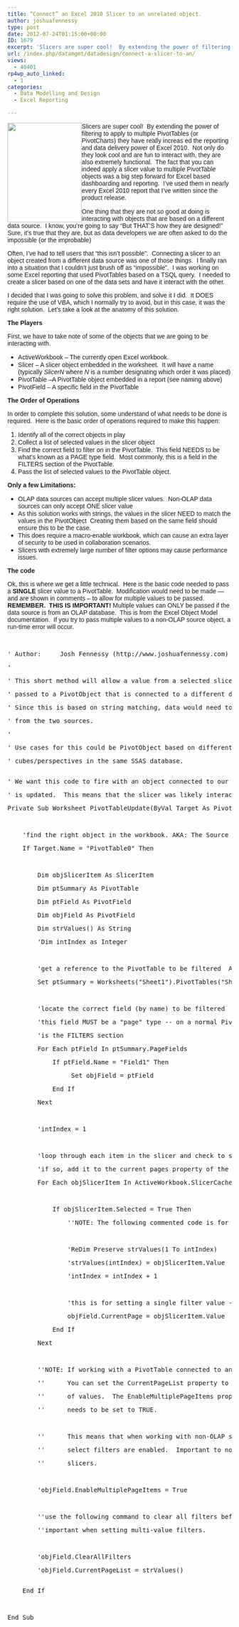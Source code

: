 ```yaml
---
title: “Connect” an Excel 2010 Slicer to an unrelated object.
author: joshuafennessy
type: post
date: 2012-07-24T01:15:00+00:00
ID: 1679
excerpt: 'Slicers are super cool!  By extending the power of filtering to apply to multiple PivotTables (or PivotCharts) they have really increas ed the reporting and data delivery power of Excel 2010.  Not only do they look cool and are fun to interact with, the&hellip;'
url: /index.php/datamgmt/datadesign/connect-a-slicer-to-an/
views:
  - 40401
rp4wp_auto_linked:
  - 1
categories:
  - Data Modelling and Design
  - Excel Reporting

---
```

<p class="MsoNormal">
  <span style="font-family: tahoma,arial,helvetica,sans-serif;">Slicers are sup</span><span style="font-family: tahoma,arial,helvetica,sans-serif;"><a href="/media/users/joshuafennessy/Slicer.png?mtime=1343099573"><img style="float: left;" src="/wp-content/uploads/users/joshuafennessy/Slicer.png?mtime=1343099573" alt="" width="167" height="223" /></a></span><span style="font-family: tahoma,arial,helvetica,sans-serif;">er cool!  By extending the power of filtering to apply to multiple PivotTables (or PivotCharts) they have really increas</span><span style="font-family: tahoma,arial,helvetica,sans-serif;"> </span><span style="font-family: tahoma,arial,helvetica,sans-serif;">ed the reporting and data delivery power of Excel 2010.  Not only do they look cool and are fun to interact with, t</span><span style="font-family: tahoma,arial,helvetica,sans-serif;"></span><span style="font-family: tahoma,arial,helvetica,sans-serif;">hey are also extremely functional.  The fact that you can indeed apply a slicer value to multiple PivotTable objects was a big step forward for Excel based dashboarding and reporting.  I’ve used them in nearly every Excel 2010 report that I’ve written since the product release.</span>
</p>

<span style="font-family: tahoma,arial,helvetica,sans-serif;">One thing that they are not so good at doing</span> <span style="font-family: tahoma,arial,helvetica,sans-serif;">is interacting with objects that are based on a different data source.  I know, you’re going to say “But THAT’S how they are designed!”  Sure, it’s true that they are, but as data developers we are often asked to do the impossible (or the improbable)</span>

<p class="MsoNormal">
  <span style="font-family: tahoma,arial,helvetica,sans-serif;">Often, I’ve had to tell users that “this isn’t possible”.  Connecting a slicer to an object created from a different data source was one of those things.  I finally ran into a situation that I couldn’t just brush off as “impossible”.  I was working on some Excel reporting that used PivotTables based on a TSQL query.  I needed to create a slicer based on one of the data sets and have it interact with the other. </span>
</p>

<p class="MsoNormal">
  <span style="font-family: tahoma,arial,helvetica,sans-serif;">I decided that I was going to solve this problem, and solve it I did.  It DOES require the use of VBA, which I normally try to avoid, but in this case, it was the right solution.  Let’s take a look at the anatomy of this solution.</span>
</p>

<p class="MsoNormal">
  <span style="font-family: tahoma,arial,helvetica,sans-serif;"><strong>The Players</strong></span>
</p>

<p class="MsoNormal">
  <span style="font-family: tahoma,arial,helvetica,sans-serif;">First, we have to take note of some of the objects that we are going to be interacting with.</span>
</p>

  * <span style="font-family: tahoma,arial,helvetica,sans-serif;"><span style="font-style: normal; font-variant: normal; font-weight: normal; font-size: 7pt; line-height: normal; font-size-adjust: none; font-stretch: normal;"> </span>ActiveWorkbook – The currently open Excel workbook.</span>
  * <span style="font-family: tahoma,arial,helvetica,sans-serif;">Slicer – A slicer object embedded in the worksheet.  It will have a name (typically <em>SlicerN</em> where <em>N</em> is a number designating which order it was placed)</span>
  * <span style="font-family: tahoma,arial,helvetica,sans-serif;"><span style="font-style: normal; font-variant: normal; font-weight: normal; font-size: 7pt; line-height: normal; font-size-adjust: none; font-stretch: normal;"> </span>PivotTable –A PivotTable object embedded in a report (see naming above)</span>
  * <span style="font-family: tahoma,arial,helvetica,sans-serif;">PivotField – A specific field in the PivotTable</span>

<p class="MsoNormal">
  <span style="font-family: tahoma,arial,helvetica,sans-serif;"><strong>The Order of Operations</strong></span>
</p>

<p class="MsoNormal">
  <span style="font-family: tahoma,arial,helvetica,sans-serif;">In order to complete this solution, some understand of what needs to be done is required.  Here is the basic order of operations required to make this happen:</span>
</p>

  1. <span style="font-family: tahoma,arial,helvetica,sans-serif;">Identify all of the correct objects in play<br /></span>
  2. <span style="font-family: tahoma,arial,helvetica,sans-serif;">Collect a list of selected values in the slicer object</span>
  3. <span style="font-family: tahoma,arial,helvetica,sans-serif;">Find the correct field to filter on in the PivotTable.  This field NEEDS to be what’s known as a PAGE type field.  Most commonly, this is a field in the FILTERS section of the PivotTable.</span>
  4. <span style="font-family: tahoma,arial,helvetica,sans-serif;">Pass the list of selected values to the PivotTable object.  <strong> </strong></span>

<p class="MsoNormal">
  <span style="font-family: tahoma,arial,helvetica,sans-serif;"><strong>Only a few Limitations:</strong></span>
</p>

  * <span style="font-family: tahoma,arial,helvetica,sans-serif;">OLAP data sources can accept multiple slicer values.  Non-OLAP data sources can only accept ONE slicer value</span>
  * <span style="font-family: tahoma,arial,helvetica,sans-serif;">As this solution works with strings, the values in the slicer NEED to match the values in the PivotObject  Creating them based on the same field should ensure this to be the case.</span>
  * <span style="font-family: tahoma,arial,helvetica,sans-serif;">This does require a macro-enable workbook, which can cause an extra layer of security to be used in collaboration scenarios.</span>
  * <span style="font-family: tahoma,arial,helvetica,sans-serif;">Slicers with extremely large number of filter options may cause performance issues.</span>

<p class="MsoNormal">
  <span style="font-family: tahoma,arial,helvetica,sans-serif;"><strong>The code</strong></span>
</p>

<p class="MsoNormal">
  <span style="font-family: tahoma,arial,helvetica,sans-serif;">Ok, this is where we get a little technical.  Here is the basic code needed to pass a <strong>SINGLE</strong> slicer value to a PivotTable.  Modification would need to be made &#8212; and are shown in comments – to allow for multiple values to be passed.  <strong>REMEMBER.  THIS IS IMPORTANT!</strong> Multiple values can ONLY be passed if the data source is from an OLAP database.  This is from the Excel Object Model documentation.  If you try to pass multiple values to a non-OLAP source object, a run-time error will occur.</span>
</p>

 

<pre>' Author:     Josh Fennessy (http://www.joshuafennessy.com)</pre>

<pre>'</pre>

<pre>' This short method will allow a value from a selected slicer to be</pre>

<pre>' passed to a PivotObject that is connected to a different data source</pre>

<pre>' Since this is based on string matching, data would need to be indentical</pre>

<pre>' from the two sources.</pre>

<pre>'</pre>

<pre>' Use cases for this could be PivotObject based on different T-SQL queries or</pre>

<pre>' cubes/perspectives in the same SSAS database.</pre>

<pre><br />' We want this code to fire with an object connected to our slicer</pre>

<pre>' is updated.  This means that the slicer was likely interacted with.</pre>

<pre>Private Sub Worksheet_PivotTableUpdate(ByVal Target As PivotTable)</pre>

<pre>    </pre>

<pre>    'find the right object in the workbook. AKA: The Source</pre>

<pre>    If Target.Name = "PivotTable0" Then</pre>

<pre>    </pre>

<pre>        Dim objSlicerItem As SlicerItem</pre>

<pre>        Dim ptSummary As PivotTable</pre>

<pre>        Dim ptField As PivotField</pre>

<pre>        Dim objField As PivotField</pre>

<pre>        Dim strValues() As String</pre>

<pre>        'Dim intIndex as Integer</pre>

<pre>        </pre>

<pre>        'get a reference to the PivotTable to be filtered  AKA: The Target</pre>

<pre>        Set ptSummary = Worksheets("Sheet1").PivotTables("Sheet1")</pre>

<pre>                </pre>

<pre>        'locate the correct field (by name) to be filtered</pre>

<pre>        'this field MUST be a "page" type -- on a normal PivotTable this</pre>

<pre>        'is the FILTERS section</pre>

<pre>        For Each ptField In ptSummary.PageFields</pre>

<pre>            If ptField.Name = "Field1" Then</pre>

<pre>                 Set objField = ptField</pre>

<pre>            End If</pre>

<pre>        Next</pre>

<pre>                        </pre>

<pre>        'intIndex = 1</pre>

<pre>                </pre>

<pre>        'loop through each item in the slicer and check to see if it's selected</pre>

<pre>        'if so, add it to the current pages property of the field selected above</pre>

<pre>        For Each objSlicerItem In ActiveWorkbook.SlicerCaches.Item(1).SlicerItems</pre>

<pre>            </pre>

<pre>            If objSlicerItem.Selected = True Then</pre>

<pre>                ''NOTE: The following commented code is for use with PivotTables connected to an OLAP source</pre>

<pre>                </pre>

<pre>                'ReDim Preserve strValues(1 To intIndex)</pre>

<pre>                'strValues(intIndex) = objSlicerItem.Value</pre>

<pre>                'intIndex = intIndex + 1</pre>

<pre>                </pre>

<pre>                'this is for setting a single filter value -- required for non-olap sources</pre>

<pre>                objField.CurrentPage = objSlicerItem.Value</pre>

<pre>            End If</pre>

<pre>        Next</pre>

<pre>        </pre>

<pre>        ''NOTE: If working with a PivotTable connected to an OLAP source</pre>

<pre>        ''      You can set the CurrentPageList property to a string array</pre>

<pre>        ''      of values.  The EnableMultiplePageItems property also</pre>

<pre>        ''      needs to be set to TRUE.</pre>

<pre>        </pre>

<pre>        ''      This means that when working with non-OLAP sources, only single</pre>

<pre>        ''      select filters are enabled.  Important to note when working with</pre>

<pre>        ''      slicers.</pre>

<pre>        </pre>

<pre>        'objField.EnableMultiplePageItems = True</pre>

<pre>        </pre>

<pre>        ''use the following command to clear all filters before setting new values</pre>

<pre>        ''important when setting multi-value filters.</pre>

<pre>        </pre>

<pre>        'objField.ClearAllFilters</pre>

<pre>        'objField.CurrentPageList = strValues()</pre>

<pre><br />    End If</pre>

<pre>    </pre>

<pre>End Sub</pre>

 

<p class="MsoNormal">
  <p>
  </p>